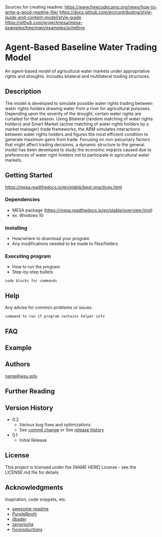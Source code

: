 Sources for creating readme:
https://www.freecodecamp.org/news/how-to-write-a-good-readme-file/
https://docs.github.com/en/contributing/style-guide-and-content-model/style-guide
https://github.com/projectmesa/mesa-examples/tree/main/examples/schelling

# Agent-Based Baseline Water Trading Model
An agent-based model of agricultural water markets under appropriative rights and droughts. Includes bilateral and multilateral trading structures. 

## Description
The model is developed to simulate possible water rights trading between water rights holders drawing water from a river for agricultural purposes. Depending upon the severity of the drought, certain water rights are curtailed for that season. Using Bilateral (random matching of water rights holders) and Smart Market (active matching of water rights holders by a market manager) trade frameworks, the ABM simulates interactions between water rights holders and figures the most efficient condition to generate maximum gains from trade. Focusing on non-pecuniary factors that might affect trading decisions, a dynamic structure to the general model has been developed to study the economic impacts caused due to preferences of water right holders not to participate in agricultural water markets.

## Getting Started
https://mesa.readthedocs.io/en/stable/best-practices.html
### Dependencies

* MESA package (https://mesa.readthedocs.io/en/stable/overview.html)
* ex. Windows 10

### Installing

* How/where to download your program
* Any modifications needed to be made to files/folders

### Executing program

* How to run the program
* Step-by-step bullets
```
code blocks for commands
```

## Help

Any advise for common problems or issues.
```
command to run if program contains helper info
```

## FAQ

## Example


## Authors
name@wsu.edu

## Further Reading

## Version History

* 0.2
    * Various bug fixes and optimizations
    * See [commit change]() or See [release history]()
* 0.1
    * Initial Release

## License

This project is licensed under the [NAME HERE] License - see the LICENSE.md file for details

## Acknowledgments

Inspiration, code snippets, etc.
* [awesome-readme](https://github.com/matiassingers/awesome-readme)
* [PurpleBooth](https://gist.github.com/PurpleBooth/109311bb0361f32d87a2)
* [dbader](https://github.com/dbader/readme-template)
* [zenorocha](https://gist.github.com/zenorocha/4526327)
* [fvcproductions](https://gist.github.com/fvcproductions/1bfc2d4aecb01a834b46)
